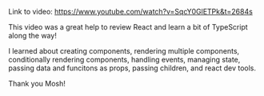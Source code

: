 Link to video: https://www.youtube.com/watch?v=SqcY0GlETPk&t=2684s

This video was a great help to review React and learn a bit of TypeScript along the way!

I learned about creating components, rendering multiple components, conditionally rendering components, handling events, managing state, passing data and funcitons as props, passing children, and react dev tools.

Thank you Mosh!
